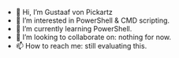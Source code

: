 - 👋 Hi, I’m Gustaaf von Pickartz
- 👀 I’m interested in PowerShell & CMD scripting.
- 🌱 I’m currently learning PowerShell.
- 💞️ I’m looking to collaborate on: nothing for now.
- 📫 How to reach me: still evaluating this.

<!---
GvonPickartz/GvonPickartz is a ✨ special ✨ repository because its `README.md` (this file) appears on your GitHub profile.
You can click the Preview link to take a look at your changes.
--->
